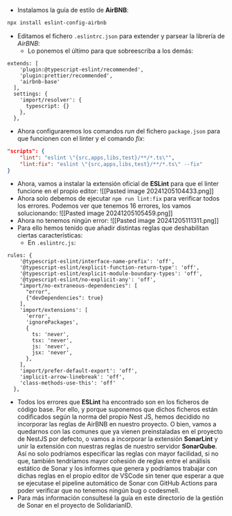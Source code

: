 - Instalamos la guía de estilo de **AirBNB**:
```bash
npx install eslint-config-airbnb
```
- Editamos el fichero `.eslintrc.json` para extender y parsear la librería de *AirBNB*:
	- Lo ponemos el último para que sobreescriba a los demás:
```TS
extends: [
    'plugin:@typescript-eslint/recommended',
    'plugin:prettier/recommended',
    'airbnb-base'
  ],
  settings: {
    'import/resolver': {
      typescript: {}
    },
  },
```
- Ahora configuraremos los comandos *run* del fichero `package.json` para que funcionen con el linter y el comando *fix*:
```JSON
"scripts": {
	"lint": "eslint \"{src,apps,libs,test}/**/*.ts\"",
	"lint:fix": "eslint \"{src,apps,libs,test}/**/*.ts\" --fix"
}
```
- Ahora, vamos a instalar la extensión oficial de **ESLint** para que el linter funcione en el propio editor:
![[Pasted image 20241205104433.png]]
- Ahora solo debemos de ejecutar `npm run lint:fix` para verificar todos los errores. Podemos ver que tenemos 16 errores, los vamos solucionando:
![[Pasted image 20241205105459.png]]
- Ahora no tenemos ningún error:
![[Pasted image 20241205111311.png]]
- Para ello hemos tenido que añadir distintas reglas que deshabilitan ciertas características:
	- En `.eslintrc.js`:
```TS
rules: {
    '@typescript-eslint/interface-name-prefix': 'off',
    '@typescript-eslint/explicit-function-return-type': 'off',
    '@typescript-eslint/explicit-module-boundary-types': 'off',
    '@typescript-eslint/no-explicit-any': 'off',
    "import/no-extraneous-dependencies": [
      "error",
      {"devDependencies": true}
    ],
    'import/extensions': [
      'error',
      'ignorePackages',
      {
        ts: 'never',
        tsx: 'never',
        js: 'never',
        jsx: 'never',
      },
    ],
    'import/prefer-default-export': 'off',
    'implicit-arrow-linebreak': 'off',
    'class-methods-use-this': 'off'
  },
```
- Todos los errores que **ESLint** ha encontrado son en los ficheros de código base. Por ello, y porque suponemos que dichos ficheros están codificados según la norma del propio Nest JS, hemos decidido no incorporar las reglas de AirBNB en nuestro proyecto. O bien, vamos a quedarnos con las comunes que ya vienen preinstaladas en el proyecto de NestJS por defecto, o vamos a incorporar la extensión **SonarLint** y unir la extensión con nuestras reglas de nuestro servidor **SonarQube**. Así no solo podríamos especificar las reglas con mayor facilidad, si no que, también tendríamos mayor cohesión de reglas entre el análisis estático de Sonar y los informes que genera y podríamos trabajar con dichas reglas en el propio editor de VSCode sin tener que esperar a que se ejecutase el pipeline automático de Sonar con GitHub Actions para poder verificar que no tenemos ningún bug o codesmell.
- Para más información consultesé la guía en este directorio de la gestión de Sonar en el proyecto de SolidarianID.